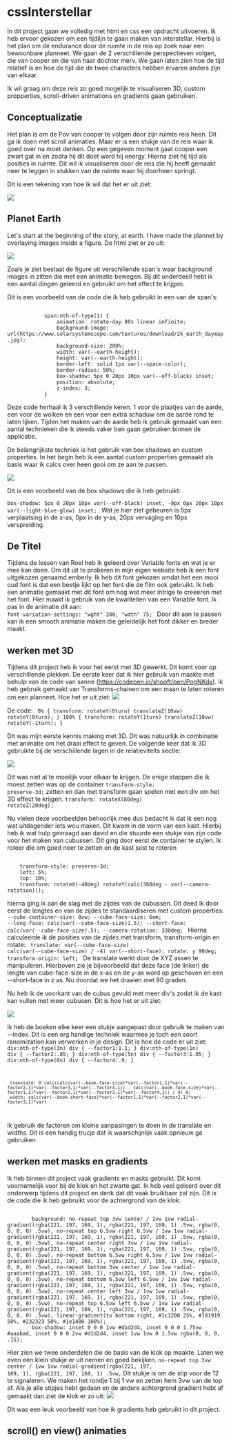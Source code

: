 # cssInterstellar
In dit project gaan we volledig met html en css een opdracht uitvoeren. Ik heb ervoor gekozen om een tijdlijn te gaan maken van interstellar. Hierbij is het plan om de endurance door de ruimte in de reis op zoek naar een bewoonbare planneet. We gaan de 2 verschillende perspectieven volgen, die van cooper en die van haar dochter merv. We gaan laten zien hoe de tijd relatief is en hoe de tijd die de twee characters hebben ervaren anders zijn van elkaar. 

Ik wil graag om deze reis zo goed mogelijk te visualiseren 3D, custom propperties, scroll-driven animations en gradients gaan gebruiken. 


## Conceptualizatie
Het plan is om de Pov van cooper te volgen door zijn ruimte reis heen. Dit ga ik doen met scroll animaties. Maar er is een stukje van de reis waar ik goed over na moet denken. Op een gegeven moment gaat cooper een zwart gat in en zodra hij dit doet word hij energy. Hierna ziet hij tijd als posities in ruimte. Dit wil ik visualiseren door de reis die hij heeft gemaakt neer te leggen in stukken van de ruimte waar hij doorheen springt.

Dit is een tekening van hoe ik wil dat het er uit ziet:

<img src='./images/relativity.jpg'>


## Planet Earth
Let's start at the beginning of the story, at earth. I have made the plannet by overlaying images inside a figure. De html ziet er zo uit:

<img src='./images/earthHtml.png'>

Zoals je ziet bestaat de figure uit verschillende span's waar background images in zitten die met een animatie bewegen. Bij dit onderdeell hebt ik een aantal dingen geleerd en gebruikt om het effect te krijgen.

Dit is een voorbeeld van de code die ik heb gebruikt in een van de span's:

<code>
            span:nth-of-type(1) {
                animation: rotate-day 80s linear infinite;
                background-image: url(https://www.solarsystemscope.com/textures/download/2k_earth_daymap.jpg);
                background-size: 200%;
                width: var(--earth-height);
                height: var(--earth-height);
                border-left: solid 1px var(--space-color);
                border-radius: 50%;
                box-shadow: 5px 0 20px 10px var(--off-black) inset;
                position: absolute;
                z-index: 3;
            }
</code>

Deze code herhaal ik 3 verschillende keren. 1 voor de plaatjes van de aarde, een voor de wolken en een voor een extra schaduw om de aarde rond te laten lijken. Tijden het maken van de aarde heb ik gebruik gemaakt van een aantal technieken die ik steeds vaker ben gaan gebruiken binnen de applicatie. 

De belangrijkste techniek is het gebruik van box shadows en custom properties. In het begin heb ik een aantal custom properties gemaakt als basis waar ik calcs over heen gooi om ze aan te passen. 

<img src='./images/customProperties.png'>

Dit is een voorbeeld van de box shadows die ik heb gebruikt: 
<code>      
    box-shadow: 5px 0 20px 10px var(--off-black) inset, -9px 0px 20px 10px var(--light-blue-glow) inset;
</code>
Wat je hier ziet gebeuren is 5px verplaatsing in de x-as, 0px in de y-as, 20px vervaging en 10px verspreiding. 


## De Titel
Tijdens de lessen van Roel heb ik geleerd over Variable fonts en wat je er mee kan doen. Om dit uit te proberen in mijn eigen website heb ik een font uitgekozen genaamd emberly. Ik heb dit font gekozen omdat het een mooi oud font is dat een beetje lijkt op het font die de film ook gebruikt. Ik heb een animatie gemaakt met dit font om nog wat meer intrige te creeeren met het font. Hier maakt ik gebruik van de kwaliteiten van een Variable font. Ik pas in de animatie dit aan: 
<code>
    font-variation-settings: "wght" 200, "wdth" 75; 
</code>
Door dit aan te passen kan ik een smooth animatie maken die geleidelijk het font dikker en breder maakt. 

## werken met 3D
Tijdens dit project heb ik voor het eerst met 3D gewerkt. Dit komt voor op verschillende plekken. De eerste keer dat ik hier gebruik van maakte met behulp van de code van sanne (https://codepen.io/shooft/pen/PogNKdx). Ik heb gebruik gemaakt van Transforms-chainen om een maan te laten roteren om een planneet. 
Hoe het er uit ziet:
<img src='./images/rotate.png'>

De code:
<code>
    0% {
    transform: rotateY(0turn) translateZ(10vw) rotateY(0turn);
    }
    100% {
        transform: rotateY(1turn) translateZ(10vw) rotateY(-1turn);
    }
    </code>

Dit was mijn eerste kennis making met 3D. Dit was natuurlijk in combinatie met animatie om het draai effect te geven. De volgende keer dat ik 3D gebruikte bij de verschillende lagen in de relatieviteits sectie:

<img src='./images/relativityShow.png'>

Dit was niet al te moeilijk voor elkaar te krijgen. De enige stappen die ik moest zetten was op de container <code>transform-style: preserve-3d;</code> zetten en dan met transform gaan spelen met een div om het 3D effect te krijgen. <code>transform: rotateX(80deg) rotateZ(20deg);</code>

Nu vielen deze voorbeelden behoorlijk mee dus bedacht ik dat ik een nog wat uitdagender iets wou maken. Dit kwam in de vorm van een kast. Hierbij heb ik wat hulp gevraagd aan david en die stuurde een stukje van zijn code voor het maken van cubussen. Dit ging door eerst de container te stylen. Ik roteer die om goed neer te zetten en de kast juist te roteren

<code>
    transform-style: preserve-3d;
    left: 5%;
    top: 10%;
    transform: rotateX(-40deg) rotateY(calc(360deg - var(--camera-rotation)));
</code>

hierna ging ik aan de slag met de zijdes van de cubussen. Dit deed ik door eerst de lengtes en van de zijdes te standaardiseren met custom properties:
<code>
    --cube-container-size: 8vw;
    --cube-face-size: 6em;
    --long-face: calc(var(--cube-face-size)*1.5);
    --short-face: calc(var(--cube-face-size)*.5);
    --camera-rotation: 330deg;
</code>
Hierna calculeerde ik de posities van de zijdes met transform, transform-origin en rotate:
<code>
    translate: var(--cube-face-size) calc(var(--cube-face-size) / -4) var(--short-face);
    rotate: y 90deg;
    transform-origin: left;
</code>
De translate werkt door de XYZ assen te manipuleren. Hierboven zie je bijvoorbeeld dat deze face (de linker) de lengte van cube-face-size in de x-as en de y-as word op geschoven en een --short-face in z as. Nu doordat we het draaien met 90 graden. 

Nu heb ik de voorkant van de cubus gevuld met meer div's zodat ik de kast kan vullen met meer cubusen. Dit is hoe het er uit ziet:

<img src='./images/kast.png'>

Ik heb de boeken elke keer een stukje aangepast door gebruik te maken van --index. Dit is een erg handige techniek waarmee je toch een soort ranomization kan verwerken in je design. Dit is hoe de code er uit ziet:
<code>
    div:nth-of-type(3n) div {
        --factor1:1.1;
    }
    div:nth-of-type(1n) div {
        --factor2:.85;
    }
    div:nth-of-type(5n) div {
        --factor3:1.05;
    }
    div:nth-of-type(8n) div {
        --factor4:.9;
    }

     translate: 0 calc(calc(var(--book-face-size)*var(--factor1,1)*var(--factor2,1)*var(--factor3,1)*var(--factor4,1)) - calc(var(--book-face-size)*var(--factor1,1)*var(--factor2,1)*var(--factor3,1)*var(--factor4,1)) / 4) 0;           
     width: calc(var(--book-short-face)*var(--factor1,1)*var(--factor2,1)*var(--factor3,1)*var)
</code>

Ik gebruik de factoren om kleine aanpasingen te doen in de translate en widths. Dit is een handig trucje dat ik waarschijnlijk vaak opnieuw ga gebruiken. 

## werken met masks en gradients

Ik heb binnen dit project vaak gradients en masks gebruikt. Dit komt voornamelijk voor bij de klok en het zwarte gat. Ik heb veel geleerd over dit onderwerp tijdens dit project en denk dat dit vaak bruikbaar zal zijn. Dit is de code die ik heb gebruikt voor de achtergrond van de klok:

<code>
        background: no-repeat top 3vw center / 1vw 1vw radial-gradient(rgba(221, 197, 169, 1), rgba(221, 197, 169, 1) .5vw, rgba(0, 0, 0, 0) .5vw), no-repeat top 6.5vw right 6.5vw / 1vw 1vw radial-gradient(rgba(221, 197, 169, 1), rgba(221, 197, 169, 1) .5vw, rgba(0, 0, 0, 0) .5vw), no-repeat center right 3vw / 1vw 1vw radial-gradient(rgba(221, 197, 169, 1), rgba(221, 197, 169, 1) .5vw, rgba(0, 0, 0, 0) .5vw), no-repeat bottom 6.5vw right 6.5vw / 1vw 1vw radial-gradient(rgba(221, 197, 169, 1), rgba(221, 197, 169, 1) .5vw, rgba(0, 0, 0, 0) .5vw), no-repeat bottom 3vw center / 1vw 1vw radial-gradient(rgba(221, 197, 169, 1), rgba(221, 197, 169, 1) .5vw, rgba(0, 0, 0, 0) .5vw), no-repeat bottom 6.5vw left 6.5vw / 1vw 1vw radial-gradient(rgba(221, 197, 169, 1), rgba(221, 197, 169, 1) .5vw, rgba(0, 0, 0, 0) .5vw), no-repeat center left 3vw / 1vw 1vw radial-gradient(rgba(221, 197, 169, 1), rgba(221, 197, 169, 1) .5vw, rgba(0, 0, 0, 0) .5vw), no-repeat top 6.5vw left 6.5vw / 1vw 1vw radial-gradient(rgba(221, 197, 169, 1), rgba(221, 197, 169, 1) .5vw, rgba(0, 0, 0, 0) .5vw), linear-gradient(to bottom right, #1c1200 25%, #191919 50%, #232323 50%, #1e1400 100%);
        box-shadow: inset 0 0 0 1vw #d1d2d4, inset 0 0 0 1.75vw #aaabad, inset 0 0 0 2vw #d1d2d4, inset 1vw 1vw 0 1.5vw rgba(0, 0, 0, .15);
</code>

Hier zien we twee onderdelen die de basis van de klok op maakte. Laten we even een klein stukje er uit nemen en goed bekijken. <code>no-repeat top 3vw center / 1vw 1vw radial-gradient(rgba(221, 197, 169, 1), rgba(221, 197, 169, 1) .5vw,</code> Dit stukje is om de stip voor de 12 te signaleren. We maken het rondje 1 bij 1 vw en zetten hem 3vw van de top af. Als je alle stipjes hebt gedaan en de andere achtergrond gradient hebt af gemaakt dan ziet de klok er zo uit:
<img src='./images/klok.png'>

Dit was een leuk voorbeeld van hoe ik gradients heb gebruikt in dit project.

## scroll() en view() animaties

